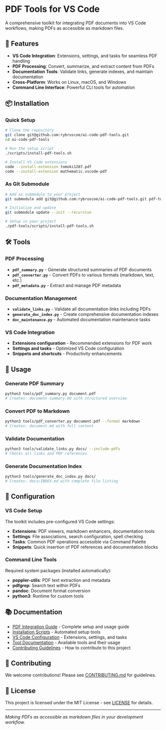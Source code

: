 # PDF Tools for VS Code

A comprehensive toolkit for integrating PDF documents into VS Code workflows, making PDFs as accessible as markdown files.

## 🚀 Features

- **VS Code Integration**: Extensions, settings, and tasks for seamless PDF handling
- **PDF Processing**: Convert, summarize, and extract content from PDFs
- **Documentation Tools**: Validate links, generate indexes, and maintain documentation
- **Cross-Platform**: Works on Linux, macOS, and Windows
- **Command Line Interface**: Powerful CLI tools for automation

## 📦 Installation

### Quick Setup
```bash
# Clone the repository
git clone git@github.com:rybruscoe/ai-code-pdf-tools.git
cd ai-code-pdf-tools

# Run the setup script
./scripts/install-pdf-tools.sh

# Install VS Code extensions
code --install-extension tomoki1207.pdf
code --install-extension mathematic.vscode-pdf
```

### As Git Submodule
```bash
# Add as submodule to your project
git submodule add git@github.com:rybruscoe/ai-code-pdf-tools.git pdf-tools

# Initialize and update
git submodule update --init --recursive

# Setup in your project
./pdf-tools/scripts/install-pdf-tools.sh
```

## 🛠️ Tools

### PDF Processing
- **`pdf_summary.py`** - Generate structured summaries of PDF documents
- **`pdf_converter.py`** - Convert PDFs to various formats (markdown, text, etc.)
- **`pdf_metadata.py`** - Extract and manage PDF metadata

### Documentation Management
- **`validate_links.py`** - Validate all documentation links including PDFs
- **`generate_doc_index.py`** - Create comprehensive documentation indexes
- **`doc_maintenance.py`** - Automated documentation maintenance tasks

### VS Code Integration
- **Extensions configuration** - Recommended extensions for PDF work
- **Settings and tasks** - Optimized VS Code configuration
- **Snippets and shortcuts** - Productivity enhancements

## 📖 Usage

### Generate PDF Summary
```bash
python3 tools/pdf_summary.py document.pdf
# Creates: document-summary.md with structured overview
```

### Convert PDF to Markdown
```bash
python3 tools/pdf_converter.py document.pdf --format markdown
# Creates: document.md with full content
```

### Validate Documentation
```bash
python3 tools/validate_links.py docs/ --include-pdfs
# Checks all links and PDF references
```

### Generate Documentation Index
```bash
python3 tools/generate_doc_index.py docs/
# Creates: docs/INDEX.md with complete file listing
```

## 🔧 Configuration

### VS Code Setup
The toolkit includes pre-configured VS Code settings:

- **Extensions**: PDF viewers, markdown enhancers, documentation tools
- **Settings**: File associations, search configuration, spell checking
- **Tasks**: Common PDF operations accessible via Command Palette
- **Snippets**: Quick insertion of PDF references and documentation blocks

### Command Line Tools
Required system packages (installed automatically):

- **poppler-utils**: PDF text extraction and metadata
- **pdfgrep**: Search text within PDFs
- **pandoc**: Document format conversion
- **python3**: Runtime for custom tools

## 📚 Documentation

- [PDF Integration Guide](PDF_INTEGRATION.md) - Complete setup and usage guide
- [Installation Scripts](scripts/) - Automated setup tools
- [VS Code Configuration](vscode/) - Extensions, settings, and tasks
- [Tool Documentation](#-tools) - Available tools and their usage
- [Contributing Guidelines](CONTRIBUTING.md) - How to contribute to this project

## 🤝 Contributing

We welcome contributions! Please see [CONTRIBUTING.md](CONTRIBUTING.md) for guidelines.

## 📄 License

This project is licensed under the MIT License - see [LICENSE](LICENSE) for details.

---

*Making PDFs as accessible as markdown files in your development workflow.*